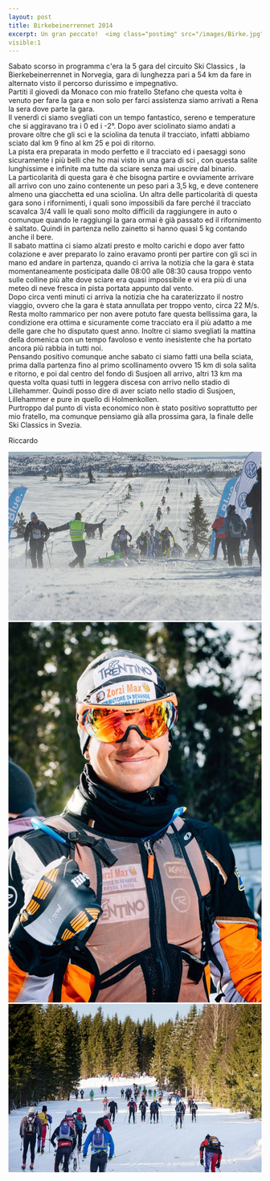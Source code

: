 ```yaml
---
layout: post
title: Birkebeinerrennet 2014
excerpt: Un gran peccato!  <img class="postimg" src="/images/Birke.jpg">
visible:1
---
```


Sabato scorso in programma c'era la 5 gara del circuito Ski Classics , la Bierkebeinerrennet in Norvegia, gara di lunghezza pari a 54 km da fare in alternato visto il percorso durissimo e impegnativo.<br>
Partiti il giovedì da Monaco con mio fratello Stefano che questa volta è venuto per fare la gara e non solo per farci assistenza siamo arrivati a Rena la sera dove parte la gara.<br>
Il venerdì ci siamo svegliati con un tempo fantastico, sereno e temperature che si aggiravano tra i 0 ed i -2°. Dopo aver sciolinato siamo andati a provare oltre che gli sci e la sciolina da tenuta il tracciato, infatti abbiamo sciato dal km 9 fino al km 25 e poi di ritorno.<br>
La pista era preparata in modo perfetto e il tracciato ed i paesaggi sono sicuramente i più belli che ho mai visto in una gara di sci , con questa salite lunghissime e infinite ma tutte da sciare senza mai uscire dal binario.<br>
La particolarità di questa gara è che bisogna partire e ovviamente arrivare all arrivo con uno zaino contenente un peso pari a 3,5 kg, e deve contenere almeno una giacchetta ed una sciolina. Un altra delle particolarità di questa gara sono i rifornimenti, i quali sono impossibili da fare perché il tracciato scavalca 3/4 valli le quali sono molto difficili da raggiungere in auto o comunque quando le raggiungi la gara ormai è già passato ed il rifornimento è saltato.
Quindi in partenza nello zainetto si hanno quasi 5 kg contando anche il bere.<br>
Il sabato mattina ci siamo alzati presto e molto carichi e dopo aver fatto colazione e aver preparato lo zaino eravamo pronti per partire con gli sci in mano ed andare in partenza, quando ci arriva la notizia che la gara è stata momentaneamente posticipata dalle 08:00 alle 08:30 causa  troppo vento sulle colline più alte dove sciare era quasi impossibile e vi era più di una meteo di neve fresca in pista portata appunto dal vento.<br>
Dopo circa venti minuti ci arriva la notizia che ha caraterizzato il nostro viaggio, ovvero che la gara è stata annullata per troppo vento, circa 22 M/s.<br>
Resta molto rammarico per non avere potuto fare questa bellissima gara, la condizione era ottima e sicuramente come tracciato era il più adatto a me delle gare che ho disputato quest anno. Inoltre ci siamo svegliati la mattina della domenica con un tempo favoloso e vento inesistente che ha portato ancora più rabbia in tutti noi.<br>
Pensando positivo comunque anche sabato ci siamo fatti una bella sciata, prima dalla partenza fino al primo scollinamento ovvero 15 km di sola salita e ritorno, e poi dal centro del fondo di Susjoen all arrivo, altri 13 km ma questa volta quasi tutti in leggera discesa con arrivo nello stadio di Lillehammer. Quindi posso dire di aver sciato nello stadio di Susjoen, Lillehammer e pure in quello di Holmenkollen.<br>
Purtroppo dal punto di vista economico non è stato positivo soprattutto per mio fratello, ma comunque pensiamo già alla prossima gara, la finale delle Ski Classics in Svezia.<br>

Riccardo 


<a href="/images/birkewind.jpg"><img class="postimg" src="/images/birkewind.jpg"></a>
<a href="/images/birkeriki.jpg"><img class="postimg" src="/images/birkeriki.jpg"></a>
<a href="/images/birkeski.jpg"><img class="postimg" src="/images/birkeski.jpg"></a>




